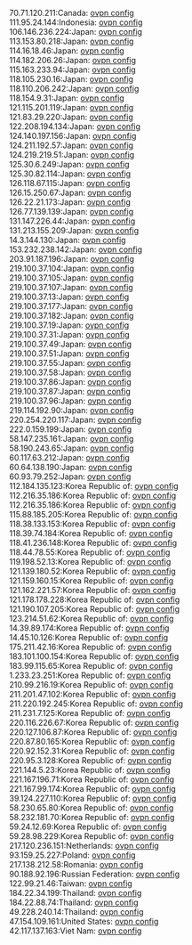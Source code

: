 70.71.120.211:Canada: [ovpn config](vpn/70_71_120_211.ovpn)  
111.95.24.144:Indonesia: [ovpn config](vpn/111_95_24_144.ovpn)  
106.146.236.224:Japan: [ovpn config](vpn/106_146_236_224.ovpn)  
113.153.80.218:Japan: [ovpn config](vpn/113_153_80_218.ovpn)  
114.16.18.46:Japan: [ovpn config](vpn/114_16_18_46.ovpn)  
114.182.206.26:Japan: [ovpn config](vpn/114_182_206_26.ovpn)  
115.163.233.94:Japan: [ovpn config](vpn/115_163_233_94.ovpn)  
118.105.230.16:Japan: [ovpn config](vpn/118_105_230_16.ovpn)  
118.110.206.242:Japan: [ovpn config](vpn/118_110_206_242.ovpn)  
118.154.9.31:Japan: [ovpn config](vpn/118_154_9_31.ovpn)  
121.115.201.119:Japan: [ovpn config](vpn/121_115_201_119.ovpn)  
121.83.29.220:Japan: [ovpn config](vpn/121_83_29_220.ovpn)  
122.208.194.134:Japan: [ovpn config](vpn/122_208_194_134.ovpn)  
124.140.197.156:Japan: [ovpn config](vpn/124_140_197_156.ovpn)  
124.211.192.57:Japan: [ovpn config](vpn/124_211_192_57.ovpn)  
124.219.219.51:Japan: [ovpn config](vpn/124_219_219_51.ovpn)  
125.30.6.249:Japan: [ovpn config](vpn/125_30_6_249.ovpn)  
125.30.82.114:Japan: [ovpn config](vpn/125_30_82_114.ovpn)  
126.118.67.115:Japan: [ovpn config](vpn/126_118_67_115.ovpn)  
126.15.250.67:Japan: [ovpn config](vpn/126_15_250_67.ovpn)  
126.22.21.173:Japan: [ovpn config](vpn/126_22_21_173.ovpn)  
126.77.139.139:Japan: [ovpn config](vpn/126_77_139_139.ovpn)  
131.147.226.44:Japan: [ovpn config](vpn/131_147_226_44.ovpn)  
131.213.155.209:Japan: [ovpn config](vpn/131_213_155_209.ovpn)  
14.3.144.130:Japan: [ovpn config](vpn/14_3_144_130.ovpn)  
153.232.238.142:Japan: [ovpn config](vpn/153_232_238_142.ovpn)  
203.91.187.196:Japan: [ovpn config](vpn/203_91_187_196.ovpn)  
219.100.37.104:Japan: [ovpn config](vpn/219_100_37_104.ovpn)  
219.100.37.105:Japan: [ovpn config](vpn/219_100_37_105.ovpn)  
219.100.37.107:Japan: [ovpn config](vpn/219_100_37_107.ovpn)  
219.100.37.13:Japan: [ovpn config](vpn/219_100_37_13.ovpn)  
219.100.37.177:Japan: [ovpn config](vpn/219_100_37_177.ovpn)  
219.100.37.182:Japan: [ovpn config](vpn/219_100_37_182.ovpn)  
219.100.37.19:Japan: [ovpn config](vpn/219_100_37_19.ovpn)  
219.100.37.31:Japan: [ovpn config](vpn/219_100_37_31.ovpn)  
219.100.37.49:Japan: [ovpn config](vpn/219_100_37_49.ovpn)  
219.100.37.51:Japan: [ovpn config](vpn/219_100_37_51.ovpn)  
219.100.37.55:Japan: [ovpn config](vpn/219_100_37_55.ovpn)  
219.100.37.58:Japan: [ovpn config](vpn/219_100_37_58.ovpn)  
219.100.37.86:Japan: [ovpn config](vpn/219_100_37_86.ovpn)  
219.100.37.87:Japan: [ovpn config](vpn/219_100_37_87.ovpn)  
219.100.37.96:Japan: [ovpn config](vpn/219_100_37_96.ovpn)  
219.114.192.90:Japan: [ovpn config](vpn/219_114_192_90.ovpn)  
220.254.220.117:Japan: [ovpn config](vpn/220_254_220_117.ovpn)  
222.0.159.199:Japan: [ovpn config](vpn/222_0_159_199.ovpn)  
58.147.235.161:Japan: [ovpn config](vpn/58_147_235_161.ovpn)  
58.190.243.65:Japan: [ovpn config](vpn/58_190_243_65.ovpn)  
60.117.63.212:Japan: [ovpn config](vpn/60_117_63_212.ovpn)  
60.64.138.190:Japan: [ovpn config](vpn/60_64_138_190.ovpn)  
60.93.79.252:Japan: [ovpn config](vpn/60_93_79_252.ovpn)  
112.184.135.123:Korea Republic of: [ovpn config](vpn/112_184_135_123.ovpn)  
112.216.35.186:Korea Republic of: [ovpn config](vpn/112_216_35_186.ovpn)  
112.216.35.186:Korea Republic of: [ovpn config](vpn/112_216_35_186.ovpn)  
115.88.185.205:Korea Republic of: [ovpn config](vpn/115_88_185_205.ovpn)  
118.38.133.153:Korea Republic of: [ovpn config](vpn/118_38_133_153.ovpn)  
118.39.74.184:Korea Republic of: [ovpn config](vpn/118_39_74_184.ovpn)  
118.41.236.148:Korea Republic of: [ovpn config](vpn/118_41_236_148.ovpn)  
118.44.78.55:Korea Republic of: [ovpn config](vpn/118_44_78_55.ovpn)  
119.198.52.13:Korea Republic of: [ovpn config](vpn/119_198_52_13.ovpn)  
121.139.180.52:Korea Republic of: [ovpn config](vpn/121_139_180_52.ovpn)  
121.159.160.15:Korea Republic of: [ovpn config](vpn/121_159_160_15.ovpn)  
121.162.221.57:Korea Republic of: [ovpn config](vpn/121_162_221_57.ovpn)  
121.178.178.228:Korea Republic of: [ovpn config](vpn/121_178_178_228.ovpn)  
121.190.107.205:Korea Republic of: [ovpn config](vpn/121_190_107_205.ovpn)  
123.214.51.62:Korea Republic of: [ovpn config](vpn/123_214_51_62.ovpn)  
14.39.89.174:Korea Republic of: [ovpn config](vpn/14_39_89_174.ovpn)  
14.45.10.126:Korea Republic of: [ovpn config](vpn/14_45_10_126.ovpn)  
175.211.42.16:Korea Republic of: [ovpn config](vpn/175_211_42_16.ovpn)  
183.101.100.154:Korea Republic of: [ovpn config](vpn/183_101_100_154.ovpn)  
183.99.115.65:Korea Republic of: [ovpn config](vpn/183_99_115_65.ovpn)  
1.233.23.251:Korea Republic of: [ovpn config](vpn/1_233_23_251.ovpn)  
210.99.216.19:Korea Republic of: [ovpn config](vpn/210_99_216_19.ovpn)  
211.201.47.102:Korea Republic of: [ovpn config](vpn/211_201_47_102.ovpn)  
211.220.192.245:Korea Republic of: [ovpn config](vpn/211_220_192_245.ovpn)  
211.231.7.125:Korea Republic of: [ovpn config](vpn/211_231_7_125.ovpn)  
220.116.226.67:Korea Republic of: [ovpn config](vpn/220_116_226_67.ovpn)  
220.127.106.87:Korea Republic of: [ovpn config](vpn/220_127_106_87.ovpn)  
220.87.80.165:Korea Republic of: [ovpn config](vpn/220_87_80_165.ovpn)  
220.92.152.31:Korea Republic of: [ovpn config](vpn/220_92_152_31.ovpn)  
220.95.3.128:Korea Republic of: [ovpn config](vpn/220_95_3_128.ovpn)  
221.144.5.23:Korea Republic of: [ovpn config](vpn/221_144_5_23.ovpn)  
221.167.196.71:Korea Republic of: [ovpn config](vpn/221_167_196_71.ovpn)  
221.167.99.174:Korea Republic of: [ovpn config](vpn/221_167_99_174.ovpn)  
39.124.227.110:Korea Republic of: [ovpn config](vpn/39_124_227_110.ovpn)  
58.230.65.80:Korea Republic of: [ovpn config](vpn/58_230_65_80.ovpn)  
58.232.181.70:Korea Republic of: [ovpn config](vpn/58_232_181_70.ovpn)  
59.24.12.69:Korea Republic of: [ovpn config](vpn/59_24_12_69.ovpn)  
59.28.98.229:Korea Republic of: [ovpn config](vpn/59_28_98_229.ovpn)  
217.120.236.151:Netherlands: [ovpn config](vpn/217_120_236_151.ovpn)  
93.159.25.227:Poland: [ovpn config](vpn/93_159_25_227.ovpn)  
217.138.212.58:Romania: [ovpn config](vpn/217_138_212_58.ovpn)  
90.188.92.196:Russian Federation: [ovpn config](vpn/90_188_92_196.ovpn)  
122.99.21.46:Taiwan: [ovpn config](vpn/122_99_21_46.ovpn)  
184.22.34.199:Thailand: [ovpn config](vpn/184_22_34_199.ovpn)  
184.22.88.74:Thailand: [ovpn config](vpn/184_22_88_74.ovpn)  
49.228.240.14:Thailand: [ovpn config](vpn/49_228_240_14.ovpn)  
47.154.109.161:United States: [ovpn config](vpn/47_154_109_161.ovpn)  
42.117.137.163:Viet Nam: [ovpn config](vpn/42_117_137_163.ovpn)  
